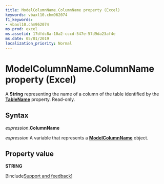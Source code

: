 ```yaml
---
title: ModelColumnName.ColumnName property (Excel)
keywords: vbaxl10.chm962074
f1_keywords:
- vbaxl10.chm962074
ms.prod: excel
ms.assetid: 17dfdc8a-10a2-cccd-547e-57d9da23af4e
ms.date: 05/01/2019
localization_priority: Normal
---
```



# ModelColumnName.ColumnName property (Excel)

A **String** representing the name of a column of the table identified by the **[TableName](Excel.modelcolumnname.tablename.md)** property. Read-only.


## Syntax

_expression_.**ColumnName**

_expression_ A variable that represents a **[ModelColumnName](Excel.modelcolumnname.md)** object.


## Property value

**STRING**




[!include[Support and feedback](~/includes/feedback-boilerplate.md)]